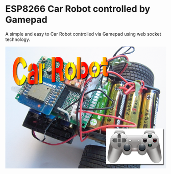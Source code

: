 # ESP8266 Car Robot controlled by Gamepad
A simple and easy to Car Robot controlled via Gamepad using web socket technology.

![](images/carrobot-cover.png "Car Robot")
